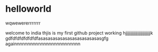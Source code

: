 # helloworld




wqwewererrrrrrr


welcome to india 
thjis is my first github project working
hjjjjjjjjjjjjjjjjjjjjjjjk
gdfdfdfdfdfdfdfasasasasasasasasasasasasasgfg
againnnnnnnnnnnnnnnnnnnnnnnnn
